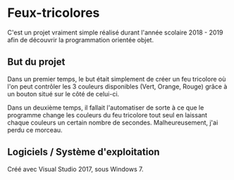 # Feux-tricolores

C'est un projet vraiment simple réalisé durant l'année scolaire 2018 - 2019 afin de découvrir la programmation orientée objet.

## But du projet

Dans un premier temps, le but était simplement de créer un feu tricolore où l'on peut contrôler les 3 couleurs disponibles (Vert, Orange, Rouge) grâce à un bouton situé sur le côté de celui-ci.

Dans un deuxième temps, il fallait l'automatiser de sorte à ce que le programme change les couleurs du feu tricolore tout seul en laissant chaque couleurs un certain nombre de secondes.
Malheureusement, j'ai perdu ce morceau.

## Logiciels / Système d'exploitation

Créé avec Visual Studio 2017, sous Windows 7.
